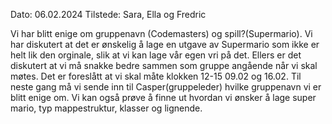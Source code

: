 Dato: 06.02.2024
Tilstede: Sara, Ella og Fredric

Vi har blitt enige om gruppenavn (Codemasters) og spill?(Supermario). Vi har diskutert at det er ønskelig å lage en utgave av Supermario som ikke er helt lik den orginale, slik at vi kan lage vår egen vri på det. Ellers er det diskutert at vi må snakke bedre sammen som gruppe angående når vi skal møtes. Det er foreslått at vi skal måte klokken 12-15 09.02 og 16.02. Til neste gang må vi sende inn til Casper(gruppeleder) hvilke gruppenavn vi er blitt enige om. Vi kan også prøve å finne ut hvordan vi ønsker å lage super mario, typ mappestruktur, klasser og lignende. 